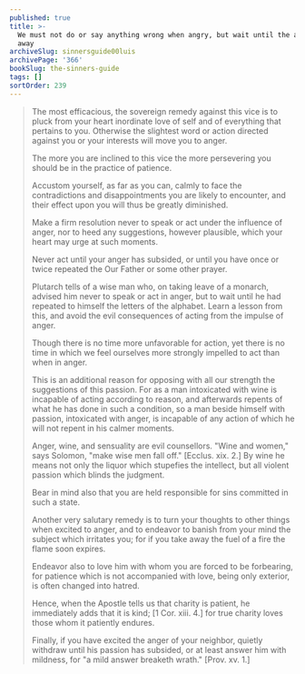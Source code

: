 ```yaml
---
published: true
title: >-
  We must not do or say anything wrong when angry, but wait until the anger goes
  away
archiveSlug: sinnersguide00luis
archivePage: '366'
bookSlug: the-sinners-guide
tags: []
sortOrder: 239
---
```


> The most efficacious, the sovereign remedy against this vice is to pluck from your heart inordinate love of self and of everything that pertains to you. Otherwise the slightest word or action directed against you or your interests will move you to anger.
>
> The more you are inclined to this vice the more persevering you should be in the practice of patience.
>
> Accustom yourself, as far as you can, calmly to face the contradictions and disappointments you are likely to encounter, and their effect upon you will thus be greatly diminished.
>
> Make a firm resolution never to speak or act under the influence of anger, nor to heed any suggestions, however plausible, which your heart may urge at such moments.
>
> Never act until your anger has subsided, or until you have once or twice repeated the Our Father or some other prayer.
>
> Plutarch tells of a wise man who, on taking leave of a monarch, advised him never to speak or act in anger, but to wait until he had repeated to himself the letters of the alphabet. Learn a lesson from this, and avoid the evil consequences of acting from the impulse of anger.
>
> Though there is no time more unfavorable for action, yet there is no time in which we feel ourselves more strongly impelled to act than when in anger.
>
> This is an additional reason for opposing with all our strength the suggestions of this passion. For as a man intoxicated with wine is incapable of acting according to reason, and afterwards repents of what he has done in such a condition, so a man beside himself with passion, intoxicated with anger, is incapable of any action of which he will not repent in his calmer moments.
>
> Anger, wine, and sensuality are evil counsellors. "Wine and women," says Solomon, "make wise men fall off." [Ecclus. xix. 2.] By wine he means not only the liquor which stupefies the intellect, but all violent passion which blinds the judgment.
>
> Bear in mind also that you are held responsible for sins committed in such a state.
>
> Another very salutary remedy is to turn your thoughts to other things when excited to anger, and to endeavor to banish from your mind the subject which irritates you; for if you take away the fuel of a fire the flame soon expires.
>
> Endeavor also to love him with whom you are forced to be forbearing, for patience which is not accompanied with love, being only exterior, is often changed into hatred.
>
> Hence, when the Apostle tells us that charity is patient, he immediately adds that it is kind; [1 Cor. xiii. 4.] for true charity loves those whom it patiently endures.
>
> Finally, if you have excited the anger of your neighbor, quietly withdraw until his passion has subsided, or at least answer him with mildness, for "a mild answer breaketh wrath." [Prov. xv. 1.]
